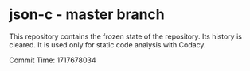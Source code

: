 # json-c - master branch

This repository contains the frozen state of the repository.
Its history is cleared. It is used only for static code
analysis with Codacy.

Commit Time: 1717678034